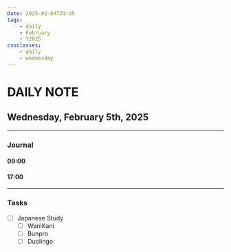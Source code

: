 ```yaml
---
Date: 2025-02-04T23:45
tags:
    - daily
    - February
    - Y2025
cssclasses:
    - daily
    - wednesday
---
```

# DAILY NOTE
## Wednesday, February 5th, 2025
***
### Journal

#### 09:00

#### 17:00

***
### Tasks
- [ ] Japanese Study
    - [ ] WaniKani
    - [ ] Bunpro
    - [ ] Duolingo